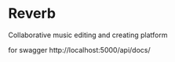 # Reverb
Collaborative music editing and creating platform

for swagger
http://localhost:5000/api/docs/
